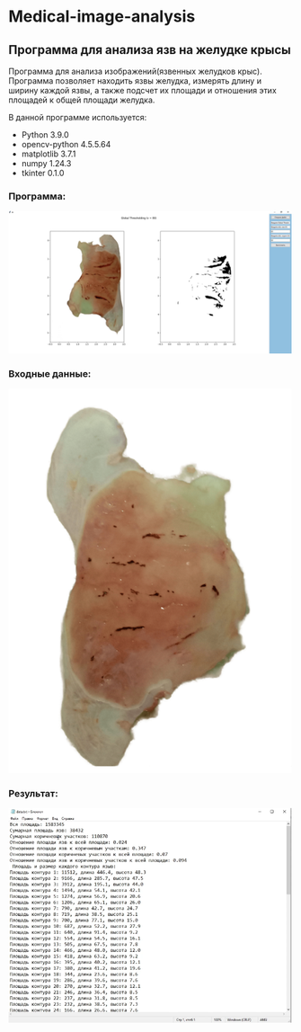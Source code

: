 # Medical-image-analysis
## Программа для анализа язв на желудке крысы

Программа для анализа изображений(язвенных желудков крыс). 
Программа позволяет находить язвы желудка, измерять длину и ширину каждой язвы, а также подсчет их площади и отношения этих площадей к общей площади желудка.

В данной программе используется: 

+ Python 3.9.0
+ opencv-python 4.5.5.64
+ matplotlib 3.7.1
+ numpy 1.24.3
+ tkinter 0.1.0

### Программа:
![alt text](https://github.com/komarov0512/Medical-image-analysis/blob/main/Image%20README/program.png?raw=true)

### Входные данные:
![alt text](https://github.com/komarov0512/Medical-image-analysis/blob/main/image%201.png?raw=true)

### Результат:
![alt text](https://github.com/komarov0512/Medical-image-analysis/blob/main/Image%20README/result.png?raw=true)
